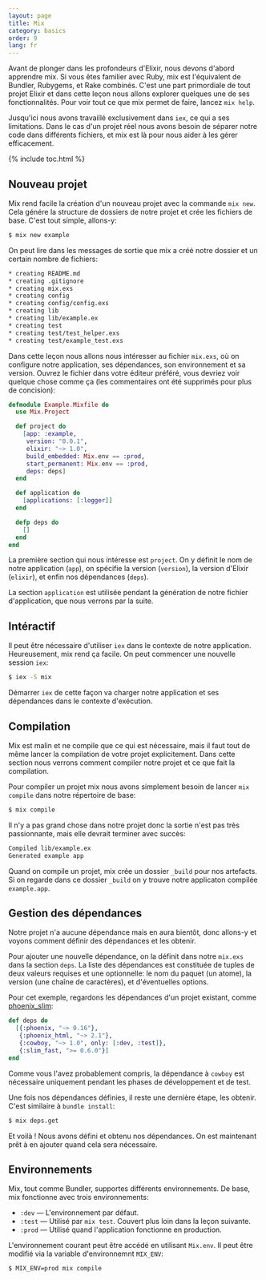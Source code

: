 ```yaml
---
layout: page
title: Mix
category: basics
order: 9
lang: fr
---
```


Avant de plonger dans les profondeurs d'Elixir, nous devons d'abord apprendre mix. Si vous êtes familier avec Ruby, mix est l'équivalent de Bundler, Rubygems, et Rake combinés. C'est une part primordiale de tout projet Elixir et dans cette leçon nous allons explorer quelques une de ses fonctionnalités. Pour voir tout ce que mix permet de faire, lancez `mix help`.

Jusqu'ici nous avons travaillé exclusivement dans `iex`, ce qui a ses limitations. Dans le cas d'un projet réel nous avons besoin de séparer notre code dans différents fichiers, et mix est là pour nous aider à les gérer efficacement.

{% include toc.html %}

## Nouveau projet

Mix rend facile la création d'un nouveau projet avec la commande `mix new`. Cela génére la structure de dossiers de notre projet et crée les fichiers de base. C'est tout simple, allons-y:

```bash
$ mix new example
```

On peut lire dans les messages de sortie que mix a créé notre dossier et un certain nombre de fichiers:

```bash
* creating README.md
* creating .gitignore
* creating mix.exs
* creating config
* creating config/config.exs
* creating lib
* creating lib/example.ex
* creating test
* creating test/test_helper.exs
* creating test/example_test.exs
```

Dans cette leçon nous allons nous intéresser au fichier `mix.exs`, où on configure notre application, ses dépendances, son environnement et sa version. Ouvrez le fichier dans votre éditeur préféré, vous devriez voir quelque chose comme ça (les commentaires ont été supprimés pour plus de concision):

```elixir
defmodule Example.Mixfile do
  use Mix.Project

  def project do
    [app: :example,
     version: "0.0.1",
     elixir: "~> 1.0",
     build_embedded: Mix.env == :prod,
     start_permanent: Mix.env == :prod,
     deps: deps]
  end

  def application do
    [applications: [:logger]]
  end

  defp deps do
    []
  end
end
```

La première section qui nous intéresse est `project`. On y définit le nom de notre application (`app`), on spécifie la version (`version`), la version d'Elixir (`elixir`), et enfin nos dépendances (`deps`).

La section `application` est utilisée pendant la génération de notre fichier d'application, que nous verrons par la suite.

## <a name="interactif"></a>Intéractif

Il peut être nécessaire d'utiliser `iex` dans le contexte de notre application. Heureusement, mix rend ça facile. On peut commencer une nouvelle session `iex`:

```bash
$ iex -S mix
```

Démarrer `iex` de cette façon va charger notre application et ses dépendances dans le contexte d'exécution.

## Compilation

Mix est malin et ne compile que ce qui est nécessaire, mais il faut tout de même lancer la compilation de votre projet explicitement. Dans cette section nous verrons comment compiler notre projet et ce que fait la compilation.

Pour compiler un projet mix nous avons simplement besoin de lancer `mix compile` dans notre répertoire de base:

```bash
$ mix compile
```

Il n'y a pas grand chose dans notre projet donc la sortie n'est pas très passionnante, mais elle devrait terminer avec succès:

```bash
Compiled lib/example.ex
Generated example app
```

Quand on compile un projet, mix crée un dossier `_build` pour nos artefacts. Si on regarde dans ce dossier `_build` on y trouve notre applicaton compilée `example.app`.

## <a name="gestion-des-dependances"></a>Gestion des dépendances

Notre projet n'a aucune dépendance mais en aura bientôt, donc allons-y et voyons comment définir des dépendances et les obtenir.

Pour ajouter une nouvelle dépendance, on la définit dans notre `mix.exs` dans la section `deps`. La liste des dépendances est constituée de tuples de deux valeurs requises et une optionnelle: le nom du paquet (un atome), la version (une chaîne de caractères), et d'éventuelles options.

Pour cet exemple, regardons les dépendances d'un projet existant, comme [phoenix_slim](https://github.com/doomspork/phoenix_slim):

```elixir
def deps do
  [{:phoenix, "~> 0.16"},
   {:phoenix_html, "~> 2.1"},
   {:cowboy, "~> 1.0", only: [:dev, :test]},
   {:slim_fast, ">= 0.6.0"}]
end
```

Comme vous l'avez probablement compris, la dépendance à `cowboy` est nécessaire uniquement pendant les phases de développement et de test.

Une fois nos dépendances définies, il reste une dernière étape, les obtenir. C'est similaire à `bundle install`:

```bash
$ mix deps.get
```

Et voilà ! Nous avons défini et obtenu nos dépendances. On est maintenant prêt à en ajouter quand cela sera nécessaire.

## Environnements

Mix, tout comme Bundler, supportes différents environnements. De base, mix fonctionne avec trois environnements: 

+ `:dev` — L'environnement par défaut.
+ `:test` — Utilisé par `mix test`. Couvert plus loin dans la leçon suivante.
+ `:prod` — Utilisé quand l'application fonctionne en production.

L'environnement courant peut être accédé en utilisant `Mix.env`. Il peut être modifié via la variable d'environnemnt `MIX_ENV`:

```bash
$ MIX_ENV=prod mix compile
```
